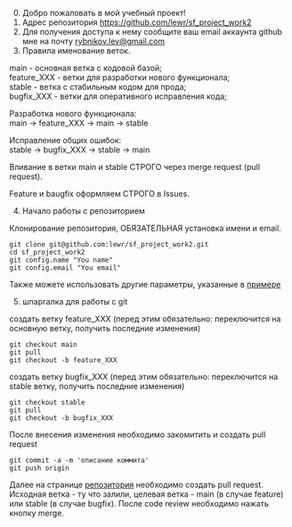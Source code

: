 0. Добро пожаловать в мой учебный проект!
1. Адрес репозитория https://github.com/lewr/sf_project_work2
2. Для получения доступа к нему сообщите ваш email аккаунта github мне на почту rybnikov.lev@gmail.com
3. Правила именование веток.

main - основная ветка с кодовой базой;  
feature_XXX - ветки для разработки нового функционала;  
stable - ветка с стабильным кодом для прода;  
bugfix_XXX - ветки для оперативного исправления кода;  

Разработка нового функционала:  
main -> feature_XXX -> main -> stable

Исправление общих ошибок:  
stable -> bugfix_XXX -> stable -> main

Вливание в ветки main и stable СТРОГО через merge request (pull request).

Feature и baugfix оформляем СТРОГО в Issues.

4. Начало работы с репозиторием

Клонирование репозитория, ОБЯЗАТЕЛЬНАЯ установка имени и email.

    git clone git@github.com:lewr/sf_project_work2.git  
    cd sf_project_work2  
    git config.name "You name"  
    git config.email "You email"  


Также можете использовать другие параметры, указанные в [примере](https://github.com/lewr/sf_project_work2/blob/main/config.example "config.example")

5. шпаргалка для работы с git

создать ветку feature_XXX (перед этим обязательно: переключится на основную ветку, получить последние изменения)

    git checkout main
    git pull
    git checkout -b feature_XXX

создать ветку bugfix_XXX (перед этим обязательно: переключится на stable ветку, получить последние изменения)

    git checkout stable
    git pull
    git checkout -b bugfix_XXX

После внесения изменения необходимо закомитить и создать pull request

    git commit -a -m 'описание коммита'
    git push origin

Далее на странице [репозитория](https://github.com/lewr/sf_project_work2 "репозиторий") необходимо создать pull request. Исходная ветка - ту что залили, целевая ветка - main (в случае feature) или stable (в случае bugfix). После code review необходимо нажать кнопку merge.
